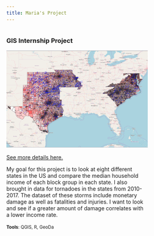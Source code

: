 ```yaml
---
title: Maria's Project
---
```

<!--This is the first row of projects -->
<div style="display:table-row; width:100%; table-layout: fixed">
<div style="display: table-cell; width:370px; margin-right:3px" markdown="1">

### GIS Internship Project

![CoolMap.PNG](GIS_Internship/CoolMap.PNG)

[See more details here.](https://github.com/maria-45/maria-45.io/blob/master/GIS_Internship/gis_internship.md)

My goal for this project is to look at eight different states in the US and compare the median household income of each block group in each state. I also brought in data for tornadoes in the states from 2010-2017. The dataset of these storms include monetary damage as well as fatalities and injuries. I want to look and see if a greater amount of damage correlates with a lower income rate. 

<small>__Tools__: QGIS, R, GeoDa

<div style="display: table-cell; width:370px" markdown="1">
